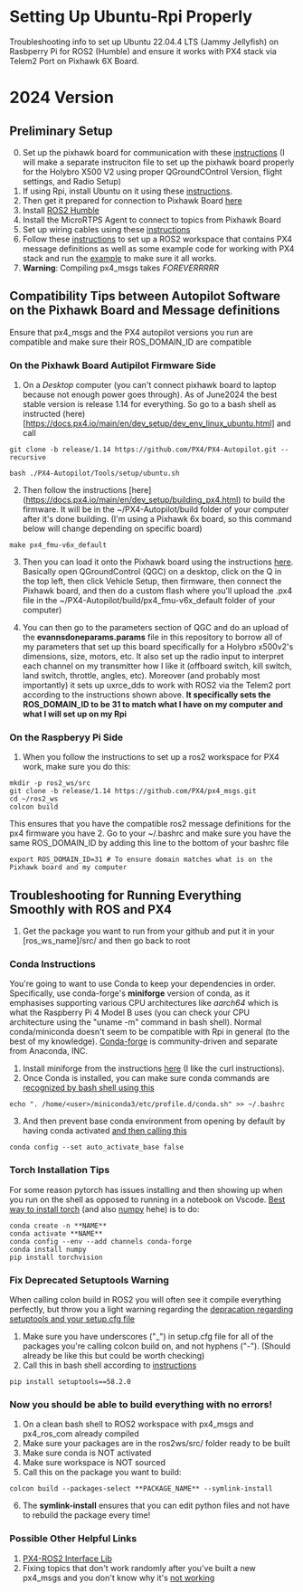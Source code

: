 # Setting Up Ubuntu-Rpi Properly
Troubleshooting info to set up Ubuntu 22.04.4 LTS (Jammy Jellyfish) on Rasbperry Pi for ROS2 (Humble) and ensure it works with PX4 stack via Telem2 Port on Pixhawk 6X Board.

# 2024 Version
## Preliminary Setup
0. Set up the pixhawk board for communication with these [instructions](https://docs.px4.io/v1.14/en/companion_computer/pixhawk_rpi.html#ros-2-and-uxrce-dds) (I will make a separate instruciton file to set up the pixhawk board properly for the Holybro X500 V2 using proper QGroundCOntrol Version, flight settings, and Radio Setup)
1. If using Rpi, install Ubuntu on it using these [instructions](https://docs.px4.io/v1.14/en/companion_computer/pixhawk_rpi.html#ubuntu-setup-on-rpi).
2. Then get it prepared for connection to Pixhawk Board [here](https://ubuntu.com/tutorials/how-to-install-ubuntu-desktop-on-raspberry-pi-4#1-overview)
3. Install [ROS2 Humble](https://docs.ros.org/en/humble/Installation/Ubuntu-Install-Debians.html)
4. Install the MicroRTPS Agent to connect to topics from Pixhawk Board
5. Set up wiring cables using these [instructions](https://docs.px4.io/v1.14/en/companion_computer/pixhawk_rpi.html#wiring)
6. Follow these [instructions](https://docs.px4.io/v1.14/en/ros/ros2_comm.html#build-ros-2-workspace) to set up a ROS2 workspace that contains PX4 message definitions as well as some example code for working with PX4 stack and run the [example](https://docs.px4.io/v1.14/en/ros/ros2_comm.html#running-the-example) to make sure it all works.
7. **Warning**: Compiling px4_msgs takes _FOREVERRRRR_

## Compatibility Tips between Autopilot Software on the Pixhawk Board and Message definitions
Ensure that px4_msgs and the PX4 autopilot versions you run are compatible and make sure their ROS_DOMAIN_ID are compatible

### On the Pixhawk Board Autipilot Firmware Side
1. On a _Desktop_ computer (you can't connect pixhawk board to laptop because not enough power goes through). As of June2024 the best stable version is release 1.14 for everything. So go to a bash shell as instructed (here)[https://docs.px4.io/main/en/dev_setup/dev_env_linux_ubuntu.html] and call
```
git clone -b release/1.14 https://github.com/PX4/PX4-Autopilot.git --recursive
```
```
bash ./PX4-Autopilot/Tools/setup/ubuntu.sh
```

2. Then follow the instructions [here] (https://docs.px4.io/main/en/dev_setup/building_px4.html) to build the firmware. It will be in the ~/PX4-Autopilot/build folder of your computer after it's done building. (I'm using a Pixhawk 6x board, so this command below will change depending on specific board)
```
make px4_fmu-v6x_default
```

3. Then you can load it onto the Pixhawk board using the instructions [here](https://docs.px4.io/main/en/config/firmware.html#installing-px4-main-beta-or-custom-firmware). Basically open QGroundControl (QGC) on a desktop, click on the Q in the top left, then click Vehicle Setup, then firmware, then connect the Pixhawk board, and then do a custom flash where you'll upload the .px4 file in the ~/PX4-Autopilot/build/px4_fmu-v6x_default folder of your computer)

4. You can then go to the parameters section of QGC and do an upload of the **evannsdoneparams.params** file in this repository to borrow all of my parameters that set up this board specifically for a Holybro x500v2's dimensions, size, motors, etc. It also set up the radio input to interpret each channel on my transmitter how I like it (offboard switch, kill switch, land switch, throttle, angles, etc). Moreover (and probably most importantly) it sets up uxrce_dds to work with ROS2 via the Telem2 port according to the instructions shown above. **It specifically sets the ROS_DOMAIN_ID to be 31 to match what I have on my computer and what I will set up on my Rpi**

### On the Raspberyy Pi Side
1. When you follow the instructions to set up a ros2 workspace for PX4 work, make sure you do this:
```
mkdir -p ros2_ws/src
git clone -b release/1.14 https://github.com/PX4/px4_msgs.git
cd ~/ros2_ws
colcon build
```
This ensures that you have the compatible ros2 message definitions for the px4 firmware you have
2. Go to your ~/.bashrc and make sure you have the same ROS_DOMAIN_ID by adding this line to the bottom of your bashrc file
```
export ROS_DOMAIN_ID=31 # To ensure domain matches what is on the Pixhawk board and my computer
```

   
## Troubleshooting for Running Everything Smoothly with ROS and PX4
1. Get the package you want to run from your github and put it in your [ros_ws_name]/src/ and then go back to root

### Conda Instructions
You're going to want to use Conda to keep your dependencies in order.
Specifically, use conda-forge's **miniforge** version of conda, as it emphasises supporting various CPU architectures like _aarch64_ which is what the Raspberry Pi 4 Model B uses (you can check your CPU architecture using the "uname -m" command in bash shell). Normal conda/miniconda doesn't seem to be compatible with Rpi in general (to the best of my knowledge). [Conda-forge](https://conda-forge.org/docs/) is community-driven and separate from Anaconda, INC.
1. Install miniforge from the instructions [here](https://github.com/conda-forge/miniforge?tab=readme-ov-file#install) (I like the curl instructions).
2. Once Conda is installed, you can make sure conda commands are [recognized by bash shell using this](https://askubuntu.com/questions/849470/how-do-i-activate-a-conda-environment-in-my-bashrc)
```
echo ". /home/<user>/miniconda3/etc/profile.d/conda.sh" >> ~/.bashrc
```
3. And then prevent base conda environment from opening by default by having conda activated [and then calling this](https://stackoverflow.com/questions/54429210/how-do-i-prevent-conda-from-activating-the-base-environment-by-default)
```
conda config --set auto_activate_base false
```

### Torch Installation Tips
For some reason pytorch has issues installing and then showing up when you run on the shell as opposed to running in a notebook on Vscode. [Best way to install torch](https://stackoverflow.com/questions/54843067/no-module-named-torch) (and also [numpy](https://numpy.org/install/) hehe) is to do:
```
conda create -n **NAME**
conda activate **NAME**
conda config --env --add channels conda-forge
conda install numpy
pip install torchvision
```

### Fix Deprecated Setuptools Warning
When calling colon build in ROS2 you will often see it compile everything perfectly, but throw you a light warning regarding the [depracation regarding setuptools and your setup.cfg file](https://answers.ros.org/question/396439/setuptoolsdeprecationwarning-setuppy-install-is-deprecated-use-build-and-pip-and-other-standards-based-tools/)
1. Make sure you have underscores ("_") in setup.cfg file for all of the packages you're calling colcon build on, and not hyphens ("-"). (Should already be like this but could be worth checking)
2. Call this in bash shell according to [instructions](https://answers.ros.org/question/396439/setuptoolsdeprecationwarning-setuppy-install-is-deprecated-use-build-and-pip-and-other-standards-based-tools/)
```
pip install setuptools==58.2.0
```

### Now you should be able to build everything with no errors!
1. On a clean bash shell to ROS2 workspace with px4_msgs and px4_ros_com already compiled
2. Make sure your packages are in the ros2ws/src/ folder ready to be built
3. Make sure conda is NOT activated
4. Make sure workspace is NOT sourced
5. Call this on the package you want to build:
```
colcon build --packages-select **PACKAGE_NAME** --symlink-install
```
6. The **symlink-install** ensures that you can edit python files and not have to rebuild the package every time!

### Possible Other Helpful Links
1. [PX4-ROS2 Interface Lib](https://docs.px4.io/main/en/ros2/px4_ros2_interface_lib.html)
2. Fixing topics that don't work randomly after you've built a new px4_msgs and you don't know why it's [not working](https://discuss.px4.io/t/ros2-uxrce-agent-cant-subscribe-to-published-topics/35734/10)
